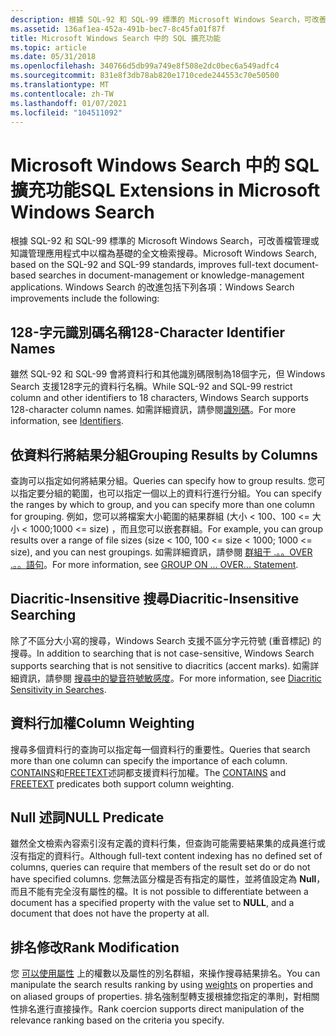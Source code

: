 ```yaml
---
description: 根據 SQL-92 和 SQL-99 標準的 Microsoft Windows Search，可改善檔管理或知識管理應用程式中以檔為基礎的全文檢索搜尋。
ms.assetid: 136af1ea-452a-491b-bec7-8c45fa01f87f
title: Microsoft Windows Search 中的 SQL 擴充功能
ms.topic: article
ms.date: 05/31/2018
ms.openlocfilehash: 340766d5db99a749e8f508e2dc0bec6a549adfc4
ms.sourcegitcommit: 831e8f3db78ab820e1710cede244553c70e50500
ms.translationtype: MT
ms.contentlocale: zh-TW
ms.lasthandoff: 01/07/2021
ms.locfileid: "104511092"
---
```

# <a name="sql-extensions-in-microsoft-windows-search"></a><span data-ttu-id="81704-103">Microsoft Windows Search 中的 SQL 擴充功能</span><span class="sxs-lookup"><span data-stu-id="81704-103">SQL Extensions in Microsoft Windows Search</span></span>

<span data-ttu-id="81704-104">根據 SQL-92 和 SQL-99 標準的 Microsoft Windows Search，可改善檔管理或知識管理應用程式中以檔為基礎的全文檢索搜尋。</span><span class="sxs-lookup"><span data-stu-id="81704-104">Microsoft Windows Search, based on the SQL-92 and SQL-99 standards, improves full-text document-based searches in document-management or knowledge-management applications.</span></span> <span data-ttu-id="81704-105">Windows Search 的改進包括下列各項：</span><span class="sxs-lookup"><span data-stu-id="81704-105">Windows Search improvements include the following:</span></span>

## <a name="128-character-identifier-names"></a><span data-ttu-id="81704-106">128-字元識別碼名稱</span><span class="sxs-lookup"><span data-stu-id="81704-106">128-Character Identifier Names</span></span>

<span data-ttu-id="81704-107">雖然 SQL-92 和 SQL-99 會將資料行和其他識別碼限制為18個字元，但 Windows Search 支援128字元的資料行名稱。</span><span class="sxs-lookup"><span data-stu-id="81704-107">While SQL-92 and SQL-99 restrict column and other identifiers to 18 characters, Windows Search supports 128-character column names.</span></span> <span data-ttu-id="81704-108">如需詳細資訊，請參閱[識別碼](-search-sql-identifiers.md)。</span><span class="sxs-lookup"><span data-stu-id="81704-108">For more information, see [Identifiers](-search-sql-identifiers.md).</span></span>

## <a name="grouping-results-by-columns"></a><span data-ttu-id="81704-109">依資料行將結果分組</span><span class="sxs-lookup"><span data-stu-id="81704-109">Grouping Results by Columns</span></span>

<span data-ttu-id="81704-110">查詢可以指定如何將結果分組。</span><span class="sxs-lookup"><span data-stu-id="81704-110">Queries can specify how to group results.</span></span> <span data-ttu-id="81704-111">您可以指定要分組的範圍，也可以指定一個以上的資料行進行分組。</span><span class="sxs-lookup"><span data-stu-id="81704-111">You can specify the ranges by which to group, and you can specify more than one column for grouping.</span></span> <span data-ttu-id="81704-112">例如，您可以將檔案大小範圍的結果群組 (大小 < 100、100 <= 大小 < 1000;1000 <= size) ，而且您可以嵌套群組。</span><span class="sxs-lookup"><span data-stu-id="81704-112">For example, you can group results over a range of file sizes (size < 100, 100 <= size < 1000; 1000 <= size), and you can nest groupings.</span></span> <span data-ttu-id="81704-113">如需詳細資訊，請參閱 [群組于 .。。OVER .。。語句](-search-sql-group-on-over.md)。</span><span class="sxs-lookup"><span data-stu-id="81704-113">For more information, see [GROUP ON ... OVER... Statement](-search-sql-group-on-over.md).</span></span>

## <a name="diacritic-insensitive-searching"></a><span data-ttu-id="81704-114">Diacritic-Insensitive 搜尋</span><span class="sxs-lookup"><span data-stu-id="81704-114">Diacritic-Insensitive Searching</span></span>

<span data-ttu-id="81704-115">除了不區分大小寫的搜尋，Windows Search 支援不區分字元符號 (重音標記) 的搜尋。</span><span class="sxs-lookup"><span data-stu-id="81704-115">In addition to searching that is not case-sensitive, Windows Search supports searching that is not sensitive to diacritics (accent marks).</span></span> <span data-ttu-id="81704-116">如需詳細資訊，請參閱 [搜尋中的變音符號敏感度](-search-sql-accentinsensitivitysearches.md)。</span><span class="sxs-lookup"><span data-stu-id="81704-116">For more information, see [Diacritic Sensitivity in Searches](-search-sql-accentinsensitivitysearches.md).</span></span>

## <a name="column-weighting"></a><span data-ttu-id="81704-117">資料行加權</span><span class="sxs-lookup"><span data-stu-id="81704-117">Column Weighting</span></span>

<span data-ttu-id="81704-118">搜尋多個資料行的查詢可以指定每一個資料行的重要性。</span><span class="sxs-lookup"><span data-stu-id="81704-118">Queries that search more than one column can specify the importance of each column.</span></span> <span data-ttu-id="81704-119">[CONTAINS](-search-sql-contains.md)和[FREETEXT](-search-sql-freetext.md)述詞都支援資料行加權。</span><span class="sxs-lookup"><span data-stu-id="81704-119">The [CONTAINS](-search-sql-contains.md) and [FREETEXT](-search-sql-freetext.md) predicates both support column weighting.</span></span>

## <a name="null-predicate"></a><span data-ttu-id="81704-120">Null 述詞</span><span class="sxs-lookup"><span data-stu-id="81704-120">NULL Predicate</span></span>

<span data-ttu-id="81704-121">雖然全文檢索內容索引沒有定義的資料行集，但查詢可能需要結果集的成員進行或沒有指定的資料行。</span><span class="sxs-lookup"><span data-stu-id="81704-121">Although full-text content indexing has no defined set of columns, queries can require that members of the result set do or do not have specified columns.</span></span> <span data-ttu-id="81704-122">您無法區分檔是否有指定的屬性，並將值設定為 **Null**，而且不能有完全沒有屬性的檔。</span><span class="sxs-lookup"><span data-stu-id="81704-122">It is not possible to differentiate between a document has a specified property with the value set to **NULL**, and a document that does not have the property at all.</span></span>

## <a name="rank-modification"></a><span data-ttu-id="81704-123">排名修改</span><span class="sxs-lookup"><span data-stu-id="81704-123">Rank Modification</span></span>

<span data-ttu-id="81704-124">您 [可以使用屬性](-search-sql-understandingrelevancevalues.md) 上的權數以及屬性的別名群組，來操作搜尋結果排名。</span><span class="sxs-lookup"><span data-stu-id="81704-124">You can manipulate the search results ranking by using [weights](-search-sql-understandingrelevancevalues.md) on properties and on aliased groups of properties.</span></span> <span data-ttu-id="81704-125">排名強制型轉支援根據您指定的準則，對相關性排名進行直接操作。</span><span class="sxs-lookup"><span data-stu-id="81704-125">Rank coercion supports direct manipulation of the relevance ranking based on the criteria you specify.</span></span>

 

 



